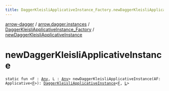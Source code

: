 ```yaml
---
title: DaggerKleisliApplicativeInstance_Factory.newDaggerKleisliApplicativeInstance - arrow-dagger
---
```


[arrow-dagger](../../index.html) / [arrow.dagger.instances](../index.html) / [DaggerKleisliApplicativeInstance_Factory](index.html) / [newDaggerKleisliApplicativeInstance](./new-dagger-kleisli-applicative-instance.html)

# newDaggerKleisliApplicativeInstance

`static fun <F : `[`Any`](https://kotlinlang.org/api/latest/jvm/stdlib/kotlin/-any/index.html)`, L : `[`Any`](https://kotlinlang.org/api/latest/jvm/stdlib/kotlin/-any/index.html)`> newDaggerKleisliApplicativeInstance(AF: Applicative<`[`F`](new-dagger-kleisli-applicative-instance.html#F)`>): `[`DaggerKleisliApplicativeInstance`](../-dagger-kleisli-applicative-instance/index.html)`<`[`F`](new-dagger-kleisli-applicative-instance.html#F)`, `[`L`](new-dagger-kleisli-applicative-instance.html#L)`>`